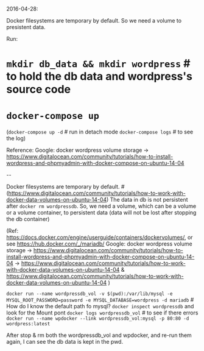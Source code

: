 2016-04-28:

Docker filesystems are temporary by default.
So we need a volume to presistent data.

Run:
# `mkdir db_data && mkdir wordpress` # to hold the db data and wordpress's source code
# `docker-compose up`

(`docker-compose up -d` # run in detach mode
`docker-compose logs` # to see the log)

Reference:
Google: docker wordpress volume storage -> https://www.digitalocean.com/community/tutorials/how-to-install-wordpress-and-phpmyadmin-with-docker-compose-on-ubuntu-14-04

--

Docker filesystems are temporary by default. #  (https://www.digitalocean.com/community/tutorials/how-to-work-with-docker-data-volumes-on-ubuntu-14-04)
The data in db is not persistent after `docker rm wordpressdb`.
So, we need a volume, which can be a volume or a volume container, to persistent data (data will not be lost after stopping the db container)

(Ref:
https://docs.docker.com/engine/userguide/containers/dockervolumes/, or see https://hub.docker.com/_/mariadb/
Google: docker wordpress volume storage -> https://www.digitalocean.com/community/tutorials/how-to-install-wordpress-and-phpmyadmin-with-docker-compose-on-ubuntu-14-04 -> https://www.digitalocean.com/community/tutorials/how-to-work-with-docker-data-volumes-on-ubuntu-14-04 & https://www.digitalocean.com/community/tutorials/how-to-work-with-docker-data-volumes-on-ubuntu-14-04
)

`docker run --name wordpressdb_vol -v $(pwd):/var/lib/mysql -e MYSQL_ROOT_PASSWORD=password -e MYSQL_DATABASE=wordpress -d mariadb` # How do I know the default path fo mysql? `docker inspect wordpressdb` and look for the Mount pont
`docker logs wordpressdb_vol` # to see if there errors
`docker run --name wpdocker --link wordpressdb_vol:mysql -p 80:80 -d wordpress:latest`

After stop & rm both the wordpressdb_vol and wpdocker, and re-run them again, I can see the db data is kept in the pwd.
